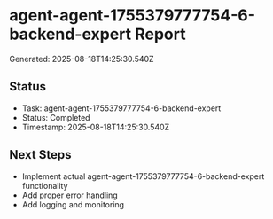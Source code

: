 # agent-agent-1755379777754-6-backend-expert Report

Generated: 2025-08-18T14:25:30.540Z

## Status
- Task: agent-agent-1755379777754-6-backend-expert
- Status: Completed
- Timestamp: 2025-08-18T14:25:30.540Z

## Next Steps
- Implement actual agent-agent-1755379777754-6-backend-expert functionality
- Add proper error handling
- Add logging and monitoring

